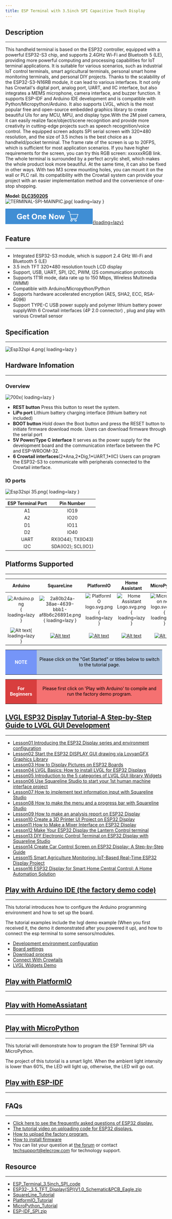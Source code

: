 ```yaml
---
title: ESP Terminal with 3.5inch SPI Capacitive Touch Display
---
```


## Description
-----------

This handheld terminal is based on the ESP32 controller, equipped with a powerful ESP32-S3 chip, and supports 2.4GHz Wi-Fi and Bluetooth 5 (LE), providing more powerful computing and processing capabilities for IoT terminal applications. It is suitable for various scenarios, such as industrial IoT control terminals, smart agricultural terminals, personal smart home monitoring terminals, and personal DIY projects. Thanks to the scalability of the ESP32-S3-N16RB module, it can lead to various interfaces. It not only has Crowtail's digital port, analog port, UART, and IIC interface, but also integrates a MEMS microphone, camera interface, and buzzer function. It supports ESP-IDF and Arduino IDE development and is compatible with Python/Micropython/Arduino. It also supports LVGL, which is the most popular free and open-source embedded graphics library to create beautiful UIs for any MCU, MPU, and display type.With the 2M pixel camera, it can easily realize face/object/scene recognition and provide more creativity in cutting-edge projects such as speech recognition/voice control. The equipped screen adopts SPI serial screen with 320\*480 resolution, and the size of 3.5 inches is the best choice as a handheld/pocket terminal. The frame rate of the screen is up to 20FPS, which is sufficient for most application scenarios. If you have higher requirements for the screen, you can try this RGB screen: xxxxxxRGB link. The whole terminal is surrounded by a perfect acrylic shell, which makes the whole product look more beautiful. At the same time, it can also be fixed in other ways. With two M3 screw mounting holes, you can mount it on the wall or PLC rail. Its compatibility with the Crowtail system can provide your project with an easier implementation method and the convenience of one-stop shopping.

**Model: [DLC35020S](https://www.elecrow.com/esp-terminal-3-5-inch-320-480-spi-tft-capacitive-touch-display-with-ov2640-camera.html)**  
![TERMINAL-SPI-MAINPIC.jpg](https://wiki.elecrow.com/images/thumb/a/a3/TERMINAL-SPI-MAINPIC.jpg/500px-TERMINAL-SPI-MAINPIC.jpg){ loading=lazy }

[![Alt text](../../assets/images/Get_one_now.png){loading=lazy}](https://www.elecrow.com/esp-terminal-3-5-inch-320-480-spi-tft-capacitive-touch-display-with-ov2640-camera.html?wiki "Title text")

## Feature
-------

- Integrated ESP32-S3 module, which is support 2.4 GHz Wi-Fi and Bluetooth 5 (LE)
- 3.5 inch TFT 320\*480 resolution touch LCD display
- Support, USB, UART, SPI, I2C, PWM, I2S communication protocols
- Supports 1T1R mode, data rate up to 150 Mbps, Wireless Multimedia (WMM)
- Compatible with Arduino/Micropython/Python
- Supports hardware accelerated encryption (AES, SHA2, ECC, RSA-4096)
- Support TYPE-C USB power supply and polymer lithium battery power supplyWith 6 Crowtail interfaces (4P 2.0 connector) , plug and play with various Crowtail sensor

## Specification
-------------

![Esp32spi 4.png](https://wiki.elecrow.com/images/thumb/d/d1/Esp32spi_4.png/600px-Esp32spi_4.png){ loading=lazy }

## Hardware Infomation
-------------------

### **Overview**

![700x](https://wiki.elecrow.com/images/thumb/2/22/Esp32spi_3.png/700px-Esp32spi_3.png){ loading=lazy }

- **REST button** Press this button to reset the system.
- **LiPo port** Lithium battery charging interface (lithium battery not included)
- **BOOT button** Hold down the Boot button and press the RESET button to initiate firmware download mode. Users can download firmware through the serial port
- **5V Power/Type C interface** It serves as the power supply for the development board and the communication interface between the PC and ESP-WROOM-32.
- **6 Crowtail interfaces**(2\*Ana,2\*Dig,1\*UART,1\*IIC) Users can program the ESP32-S3 to communicate with peripherals connected to the Crowtail interface.

### **IO ports**

![Esp32spi 35.png](https://wiki.elecrow.com/images/thumb/a/a1/Esp32spi_35.png/622px-Esp32spi_35.png){ loading=lazy }

| **ESP Terminal Port** | **Pin Number** |
|:-:|:-:|
| A1 | IO19 |
| A2 | IO20 |
| D1 | IO11 |
| D2 | IO40 |
| UART | RX(IO44); TX(IO43) |
| I2C | SDA(IO2); SCL(IO1) |

## Platforms Supported
-------------------

| **Arduino** | **SquareLine** | **PlatformIO** | **Home Assistant** | **MicroPython** | **ESP-IDF** |
|:-:|:-:|:-:|:-:|:-:|:-:|
| ![Arduino.png](https://wiki.elecrow.com/images/6/63/Arduino.png){ loading=lazy } | ![2a80b24a-38ae-4639-bbb1-af8b6c26891e.png](https://wiki.elecrow.com/images/thumb/9/9b/2a80b24a-38ae-4639-bbb1-af8b6c26891e.png/200px-2a80b24a-38ae-4639-bbb1-af8b6c26891e.png){ loading=lazy } | ![PlatformIO logo.svg.png](https://wiki.elecrow.com/images/thumb/8/82/PlatformIO_logo.svg.png/200px-PlatformIO_logo.svg.png){ loading=lazy } | ![Home Assistant Logo.svg.png](https://wiki.elecrow.com/images/thumb/0/08/Home_Assistant_Logo.svg.png/200px-Home_Assistant_Logo.svg.png){ loading=lazy } | ![MicroPython new logo.svg.png](https://wiki.elecrow.com/images/thumb/c/c9/MicroPython_new_logo.svg.png/200px-MicroPython_new_logo.svg.png){ loading=lazy } | ![38b1d992-8f73-42bb-a922-318053d9042a.png](https://wiki.elecrow.com/images/5/5c/38b1d992-8f73-42bb-a922-318053d9042a.png){ loading=lazy } |
| ![Alt text](https://wiki.elecrow.com/images/thumb/9/93/GetStarted.png/150px-GetStarted.png){ loading=lazy } | [![Alt text](https://wiki.elecrow.com/images/thumb/9/93/GetStarted.png/150px-GetStarted.png)](https://www.elecrow.com/wiki/index.php?title=File:SquareLine_Tutorial.pdf "Title text") | [![Alt text](https://wiki.elecrow.com/images/thumb/9/93/GetStarted.png/150px-GetStarted.png)](./esp-terminal-35-inch-display-platformio-tutorial.md "Title text") | [![Alt text](https://wiki.elecrow.com/images/thumb/9/93/GetStarted.png/150px-GetStarted.png)](https://www.elecrow.com/download/product/DLC35020S/HomeAssistant_3.5SPI.zip "Title text") | [![Alt text](https://wiki.elecrow.com/images/thumb/9/93/GetStarted.png/150px-GetStarted.png)](./esp-terminal-spi-35-inch-display-micropython-tutorial.md "Title text") | [![Alt text](https://wiki.elecrow.com/images/thumb/9/93/GetStarted.png/150px-GetStarted.png)](https://www.elecrow.com/download/product/DLC35020S/ESP-IDF_SPI.zip "Title text") |

<table>
    <tbody>
        <tr>
            <td style="text-align: center;height:5em;width:6em;background:#7595F8;color:white"><b>NOTE</b></td>
            <td style="text-align: center;background:#B0C4DE;color:black;width:27em">Please click on the "Get Started" or titles below to switch to the tutorial page.</td>
        </tr>
    </tbody>
</table>

<table>
    <tbody>
        <tr>
            <td style="text-align: center;height:5em;width:6em;background:#D83E3E;color:white"><b>For Beginners</b></td>
            <td style="text-align: center;background:#F57171;color:black;width:27em">Please first click on 'Play with Arduino' to compile and run the factory demo program.</td>
        </tr>
    </tbody>
</table>

## [LVGL ESP32 Display Tutorial-A Step-by-Step Guide to LVGL GUI Development](../../Tutorials/index.md#lesson01-introducing-the-esp32-display-series-and-environment-configuration)
-------------------------------

- [Lesson01 Introducing the ESP32 Display series and environment configuration](../Lesson/lesson01-introducing-the-esp32-display-series-and-environment-configuration.md)
- [Lesson02 Start the ESP32 DISPLAY GUI drawing via LovyanGFX Graphics Library](../Lesson/lesson02-start-the-esp32-display-gui-drawing-via-lovyangfx-graphics-library.md)
- [Lesson03 How to Display Pictures on ESP32 Boards](../Lesson/lesson03-how-to-display-pictures-on-esp32-boards.md)
- [Lesson04 LVGL Basics: How to install LVGL for ESP32 Displays](../Lesson/lesson04-lvgl-basics-how-to-install-lvgl-for-esp32-displays.md)
- [Lesson05 Introduction to the 5 categories of LVGL GUI library Widgets](../Lesson/lesson05-introduction-to-the-5-categories-of-lvgl-gui-library-widgets.md)
- [Lesson06 Use Squareline Studio to start your 1st human machine interface project](../Lesson/lesson06-use-squareline-studio-to-start-your-1st-human-machine-interface-project.md)
- [Lesson07 How to implement text information input with Squareline Studio](../Lesson/lesson07-how-to-implement-text-information-input-with-squareline-studio.md)
- [Lesson08 How to make the menu and a progress bar with Squareline Studio](../Lesson/lesson08-how-to-make-the-menu-and-a-progress-bar-with-squareline-studio.md)
- [Lesson09 How to make an analysis report on ESP32 Display](../Lesson/lesson09-how-to-make-an-analysis-report-on-esp32-display.md)
- [Lesson10 Create a 3D Printer UI Project on ESP32 Display](../Lesson/lesson10-create-a-3d-printer-ui-project-on-esp32-display.md)
- [Lesson11 How to Make a Mixer Interface on ESP32 Display](../Lesson/lesson11-how-to-make-a-mixer-interface-on-esp32-display.md)
- [Lesson12 Make Your ESP32 Display the Lantern Control terminal](../Lesson/lesson12-make-your-esp32-display-the-lantern-control-terminal.md)
- [Lesson13 DIY Electronic Control Terminal on ESP32 Display with Squareline Studio](../Lesson/lesson13-diy-electronic-control-terminal-on-esp32-display-with-squareline-studio.md)
- [Lesson14 Create Car Control Screen on ESP32 Display: A Step-by-Step Guide](../Lesson/lesson14-create-car-control-screen-on-esp32-display-a-step-by-step-guide.md)
- [Lesson15 Smart Agriculture Monitoring: IoT-Based Real-Time ESP32 Display Project](../Lesson/lesson15-smart-agriculture-monitoring-lot-based-real-time-esp32-display-project.md)
- [Lesson16 ESP32 Display for Smart Home Central Control: A Home Automation Solution](../Lesson/lesson16-esp32-display-for-smart-home-central-control-a-home-automation-solution.md)

## [Play with Arduino IDE (the factory demo code)](./esp-terminal-spi-35-inch-display-arduino-tutorial.md)
----------------------------------

This tutorial introduces how to configure the Arduino programming environment and how to set up the board.

The tutorial examples include the lvgl demo example (When you first received it, the demo it demonstrated after you powered it up), and how to connect the esp terminal to some sensors/modules.

- [Development environment configuration](./esp-terminal-spi-35-inch-display-arduino-tutorial.md#development-environment-configuration)
- [Board settings](./esp-terminal-spi-35-inch-display-arduino-tutorial.md#board=settings)
- [Download process](./esp-terminal-spi-35-inch-display-arduino-tutorial.md#download-process)
- [Connect With Crowtails](./esp-terminal-spi-35-inch-display-arduino-tutorial.md#connect-with-crowtails)
- [LVGL Widgets Demo](./esp-terminal-spi-35-inch-display-arduino-tutorial.md#lvgl-widgets-demo)

## [Play with PlatformIO](./esp-terminal-35-inch-display-platformio-tutorial.md)
---------------------------------------------------

## [Play with HomeAssiatant](https://www.elecrow.com/download/product/DLC35020S/HomeAssistant_3.5SPI.zip)
------------------------------------------------------------------------------------------------------

## [Play with MicroPython](./esp-terminal-spi-35-inch-display-micropython-tutorial.md)
----------------------------------------------------------------------------------------------------------------------------

This tutorial will demonstrate how to program the ESP Terminal SPI via MicroPython.

The project of this tutorial is a smart light. When the ambient light intensity is lower than 60%, the LED will light up, otherwise, the LED will go out.

## [Play with ESP-IDF](https://www.elecrow.com/download/product/DLC35020S/ESP-IDF_SPI.zip)
---------------------------------------------------------------------------------------

## FAQs
----

- [Click here to see the frequently asked questions of ESP32 display.](https://forum.elecrow.com/discussion/492/esp-terminal-esp32-hmi-display-faqs)
- [The tutorial video on uploading code for ESP32 displays.](https://www.youtube.com/watch?v=7rstSmn_YKM)
- [How to upload the factory program.](https://forum.elecrow.com/discussion/495/how-to-upload-the-esp32-display-factory-program-by-arduino-ide)
- [How to install firmware](https://forum.elecrow.com/discussion/510/how-to-install-the-factory-demo-firmware-with-flash-download-tool/p1?new=1)
- You can list your question at [the forum](https://forum.elecrow.com/) or contact techsupport@elecrow.com for technology support.

## Resource
--------

- [ESP\_Terminal\_3.5inch\_SPI\_code](https://wiki.elecrow.com/images/8/8f/ESP_Terminal_3.5inch_SPI_code.zip)
- [ESP32-\_3.5\_TFT\_Display(SPI)V1.0\_Schematic&amp;PCB\_Eagle.zip](https://wiki.elecrow.com/images/e/e7/ESP32-_3.5_TFT_Display%28SPI%29V1.0_20230116_Eagle.zip)
- [SquareLine\_Tutorial](https://wiki.elecrow.com/images/5/5e/SquareLine_Tutorial.pdf)
- [PlatformIO\_Tutorial](https://www.elecrow.com/download/product/DLC35020S/PlatformIO_SPI.zip)
- [MicroPython\_Tutorial](https://www.elecrow.com/download/product/DLC35020S/Micropython.zip)
- [ESP-IDF\_SPI.zip](https://www.elecrow.com/download/product/DLC35020S/ESP-IDF_SPI.zip)